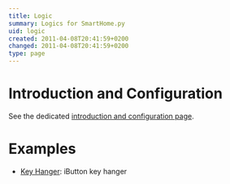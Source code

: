 ```yaml
---
title: Logic
summary: Logics for SmartHome.py
uid: logic
created: 2011-04-08T20:41:59+0200
changed: 2011-04-08T20:41:59+0200
type: page
---
```


Introduction and Configuration
==============================
See the dedicated [introduction and configuration page](config/).

Examples
========
 * [Key Hanger](key_hanger): iButton key hanger

